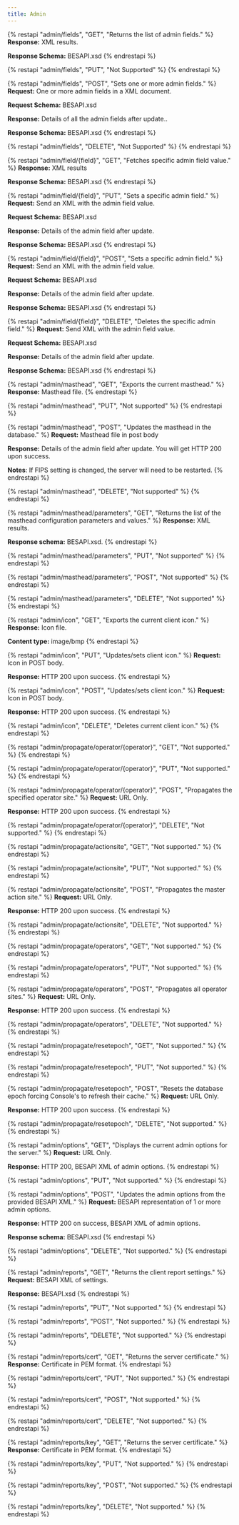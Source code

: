 ```yaml
---
title: Admin
---
```


{% restapi "admin/fields", "GET", "Returns the list of admin fields." %}
**Response:** XML results.

**Response Schema:** BESAPI.xsd
{% endrestapi %}

{% restapi "admin/fields", "PUT", "Not Supported" %}
{% endrestapi %}

{% restapi "admin/fields", "POST", "Sets one or more admin fields." %}
**Request:** One or more admin fields in a XML document.

**Request Schema:** BESAPI.xsd

**Response:** Details of all the admin fields after update..

**Response Schema:** BESAPI.xsd
{% endrestapi %}

{% restapi "admin/fields", "DELETE", "Not Supported" %}
{% endrestapi %}


{% restapi "admin/field/{field}", "GET", "Fetches specific admin field value." %}
**Response:** XML results

**Response Schema:** BESAPI.xsd
{% endrestapi %}

{% restapi "admin/field/{field}", "PUT", "Sets a specific admin field." %}
**Request:** Send an XML with the admin field value.

**Request Schema:** BESAPI.xsd

**Response:** Details of the admin field after update.

**Response Schema:** BESAPI.xsd
{% endrestapi %}

{% restapi "admin/field/{field}", "POST", "Sets a specific admin field." %}
**Request:** Send an XML with the admin field value.

**Request Schema:** BESAPI.xsd

**Response:** Details of the admin field after update.

**Response Schema:** BESAPI.xsd
{% endrestapi %}

{% restapi "admin/field/{field}", "DELETE", "Deletes the specific admin field." %}
**Request:** Send XML with the admin field value.

**Request Schema:** BESAPI.xsd

**Response:** Details of the admin field after update.

**Response Schema:** BESAPI.xsd
{% endrestapi %}

{% restapi "admin/masthead", "GET", "Exports the current masthead." %}
**Response:**  Masthead file. 
{% endrestapi %}

{% restapi "admin/masthead", "PUT", "Not supported" %}
{% endrestapi %}

{% restapi "admin/masthead", "POST", "Updates the masthead in the database." %}
**Request:** Masthead file in post body

**Response:** Details of the admin field after update. You will get HTTP 200 upon success.

**Notes**: If FIPS setting is changed, the server will need to be restarted. 
{% endrestapi %}

{% restapi "admin/masthead", "DELETE", "Not supported" %}
{% endrestapi %}

{% restapi "admin/masthead/parameters", "GET", "Returns the list of the masthead configuration parameters and values." %}
**Response:** XML results.

**Response schema:** BESAPI.xsd.
{% endrestapi %}

{% restapi "admin/masthead/parameters", "PUT", "Not supported" %}
{% endrestapi %}

{% restapi "admin/masthead/parameters", "POST", "Not supported" %}
{% endrestapi %}

{% restapi "admin/masthead/parameters", "DELETE", "Not supported" %}
{% endrestapi %}


{% restapi "admin/icon", "GET", "Exports the current client icon." %}
**Response:** Icon file.

**Content type:** image/bmp
{% endrestapi %}

{% restapi "admin/icon", "PUT", "Updates/sets client icon." %}
**Request:** Icon in POST body.

**Response:** HTTP 200 upon success.
{% endrestapi %}

{% restapi "admin/icon", "POST", "Updates/sets client icon." %}
**Request:** Icon in POST body.

**Response:** HTTP 200 upon success.
{% endrestapi %}

{% restapi "admin/icon", "DELETE", "Deletes current client icon." %}
{% endrestapi %}


{% restapi "admin/propagate/operator/{operator}", "GET", "Not supported." %}
{% endrestapi %}

{% restapi "admin/propagate/operator/{operator}", "PUT", "Not supported." %}
{% endrestapi %}

{% restapi "admin/propagate/operator/{operator}", "POST", "Propagates the specified operator site." %}
**Request:** URL Only.

**Response:** HTTP 200 upon success.
{% endrestapi %}

{% restapi "admin/propagate/operator/{operator}", "DELETE", "Not supported." %}
{% endrestapi %}


{% restapi "admin/propagate/actionsite", "GET", "Not supported." %}
{% endrestapi %}

{% restapi "admin/propagate/actionsite", "PUT", "Not supported." %}
{% endrestapi %}

{% restapi "admin/propagate/actionsite", "POST", "Propagates the master action site." %}
**Request:** URL Only.

**Response:** HTTP 200 upon success.
{% endrestapi %}

{% restapi "admin/propagate/actionsite", "DELETE", "Not supported." %}
{% endrestapi %}


{% restapi "admin/propagate/operators", "GET", "Not supported." %}
{% endrestapi %}

{% restapi "admin/propagate/operators", "PUT", "Not supported." %}
{% endrestapi %}

{% restapi "admin/propagate/operators", "POST", "Propagates all operator sites." %}
**Request:** URL Only.

**Response:** HTTP 200 upon success.
{% endrestapi %}

{% restapi "admin/propagate/operators", "DELETE", "Not supported." %}
{% endrestapi %}


{% restapi "admin/propagate/resetepoch", "GET", "Not supported." %}
{% endrestapi %}

{% restapi "admin/propagate/resetepoch", "PUT", "Not supported." %}
{% endrestapi %}

{% restapi "admin/propagate/resetepoch", "POST", "Resets the database epoch forcing Console's to refresh their cache." %}
**Request:** URL Only.

**Response:** HTTP 200 upon success.
{% endrestapi %}

{% restapi "admin/propagate/resetepoch", "DELETE", "Not supported." %}
{% endrestapi %}


{% restapi "admin/options", "GET", "Displays the current admin options for the server." %}
**Request:** URL Only.

**Response:** HTTP 200, BESAPI XML of admin options.
{% endrestapi %}

{% restapi "admin/options", "PUT", "Not supported." %}
{% endrestapi %}

{% restapi "admin/options", "POST", "Updates the admin options from the provided BESAPI XML." %}
**Request:** BESAPI representation of 1 or more admin options.

**Response:** HTTP 200 on success, BESAPI XML of admin options.

**Response schema:** BESAPI.xsd
{% endrestapi %}

{% restapi "admin/options", "DELETE", "Not supported." %}
{% endrestapi %}


{% restapi "admin/reports", "GET", "Returns the client report settings." %}
**Request:** BESAPI XML of settings.

**Response:** BESAPI.xsd
{% endrestapi %}

{% restapi "admin/reports", "PUT", "Not supported." %}
{% endrestapi %}

{% restapi "admin/reports", "POST", "Not supported." %}
{% endrestapi %}

{% restapi "admin/reports", "DELETE", "Not supported." %}
{% endrestapi %}


{% restapi "admin/reports/cert", "GET", "Returns the server certificate." %}
**Response:** Certificate in PEM format.
{% endrestapi %}

{% restapi "admin/reports/cert", "PUT", "Not supported." %}
{% endrestapi %}

{% restapi "admin/reports/cert", "POST", "Not supported." %}
{% endrestapi %}

{% restapi "admin/reports/cert", "DELETE", "Not supported." %}
{% endrestapi %}


{% restapi "admin/reports/key", "GET", "Returns the server certificate." %}
**Response:** Certificate in PEM format.
{% endrestapi %}

{% restapi "admin/reports/key", "PUT", "Not supported." %}
{% endrestapi %}

{% restapi "admin/reports/key", "POST", "Not supported." %}
{% endrestapi %}

{% restapi "admin/reports/key", "DELETE", "Not supported." %}
{% endrestapi %}